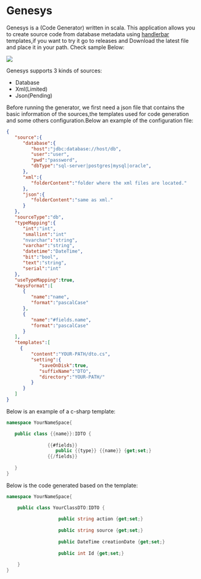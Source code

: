 # Genesys
Genesys is a (Code Generator) written in scala. This application allows you to create source code from database metadata using [handlerbar](http://handlebarsjs.com/) templates,if you want to try it go to releases and Download the latest file and place it in your path. Check sample Below:

![](http://i.imgur.com/FuVHa1w.gif)

Genesys supports 3 kinds of sources:
- Database
- Xml(Limited)
- Json(Pending)

Before running the generator, we first need a json file that contains the basic information of the sources,the templates used for code generation and some others configuration.Below an example of the configuration file:

```json
{  
   "source":{  
      "database":{  
         "host":"jdbc:database://host/db",
         "user":"user",
         "pwd":"password",
         "dbType":"sql-server|postgres|mysql|oracle",
      },
      "xml":{  
         "folderContent":"folder where the xml files are located."
      },
      "json":{  
         "folderContent":"same as xml."
      }
   },
   "sourceType":"db",
   "typeMapping":{  
      "int":"int",
      "smallint":"int"
      "nvarchar":"string",
      "varchar":"string",
      "datetime":"DateTime",
      "bit":"bool",
      "text":"string",
      "serial":"int"
   },
   "useTypeMapping":true,
   "keysFormat":[  
      {  
         "name":"name",
         "format":"pascalCase"
      },
      {  
         "name":"#fields.name",
         "format":"pascalCase"
      }
   ],
   "templates":[  
     {  
         "content":"YOUR-PATH/dto.cs",
         "setting":{  
            "saveOnDisk":true,
            "suffixName":"DTO",
            "directory":"YOUR-PATH/"
         }
      }
   ]
}
 ```
 Below is an example of a c-sharp template:
 ```csharp
 namespace YourNameSpace{

	public class {{name}}:IDTO {
				        
		        {{#fields}}
		           public {{type}} {{name}} {get;set;}  
		        {{/fields}}
				         
	}
}
```
Below is the code generated based on the template:
```csharp
namespace YourNameSpace{

	public class YourClassDTO:IDTO {
				        
		           public string action {get;set;}  
		        
		           public string source {get;set;}  
		        
		           public DateTime creationDate {get;set;}  
		        
		           public int Id {get;set;}  
		              
	}
}
```


